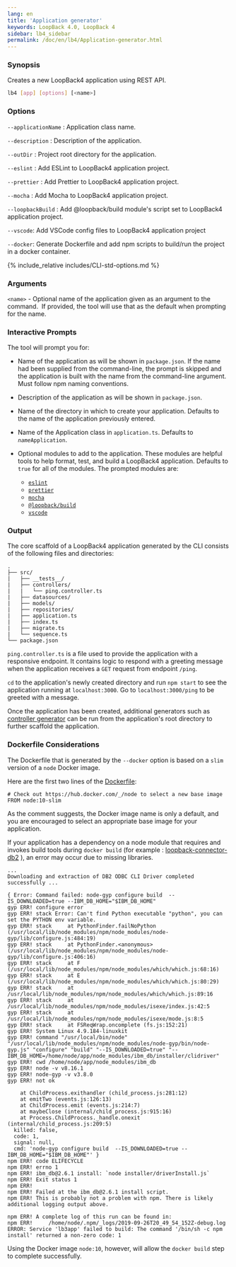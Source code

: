 ```yaml
---
lang: en
title: 'Application generator'
keywords: LoopBack 4.0, LoopBack 4
sidebar: lb4_sidebar
permalink: /doc/en/lb4/Application-generator.html
---
```


### Synopsis

Creates a new LoopBack4 application using REST API.

```sh
lb4 [app] [options] [<name>]
```

### Options

`--applicationName` : Application class name.

`--description` : Description of the application.

`--outDir` : Project root directory for the application.

`--eslint` : Add ESLint to LoopBack4 application project.

`--prettier` : Add Prettier to LoopBack4 application project.

`--mocha` : Add Mocha to LoopBack4 application project.

`--loopbackBuild` : Add @loopback/build module's script set to LoopBack4
application project.

`--vscode`: Add VSCode config files to LoopBack4 application project

`--docker`: Generate Dockerfile and add npm scripts to build/run the project in
a docker container.

{% include_relative includes/CLI-std-options.md %}

### Arguments

`<name>` - Optional name of the application given as an argument to the
command.  If provided, the tool will use that as the default when prompting for
the name.

### Interactive Prompts

The tool will prompt you for:

- Name of the application as will be shown in `package.json`. If the name had
  been supplied from the command-line, the prompt is skipped and the application
  is built with the name from the command-line argument. Must follow npm naming
  conventions.

- Description of the application as will be shown in `package.json`.

- Name of the directory in which to create your application. Defaults to the
  name of the application previously entered.

- Name of the Application class in `application.ts`. Defaults to
  <code><i>name</i>Application</code>.

- Optional modules to add to the application. These modules are helpful tools to
  help format, test, and build a LoopBack4 application. Defaults to `true` for
  all of the modules. The prompted modules are:

  - [`eslint`](https://www.npmjs.com/package/eslint)
  - [`prettier`](https://www.npmjs.com/package/prettier)
  - [`mocha`](https://www.npmjs.com/package/mocha)
  - [`@loopback/build`](https://www.npmjs.com/package/@loopback/build)
  - [`vscode`](https://code.visualstudio.com/)

### Output

The core scaffold of a LoopBack4 application generated by the CLI consists of
the following files and directories:

```text
.
├── src/
|   ├── __tests__/
|   ├── controllers/
|   |   └── ping.controller.ts
|   ├── datasources/
|   ├── models/
|   ├── repositories/
|   ├── application.ts
|   ├── index.ts
|   ├── migrate.ts
|   └── sequence.ts
└── package.json
```

`ping.controller.ts` is a file used to provide the application with a responsive
endpoint. It contains logic to respond with a greeting message when the
application receives a `GET` request from endpoint `/ping`.

`cd` to the application's newly created directory and run `npm start` to see the
application running at `localhost:3000`. Go to `localhost:3000/ping` to be
greeted with a message.

Once the application has been created, additional generators such as
[controller generator](Controller-generator.md) can be run from the
application's root directory to further scaffold the application.


### Dockerfile Considerations

The Dockerfile that is generated by the `--docker` option is based on a `slim` version of a `node` Docker image.

Here are the first two lines of the [Dockerfile](https://github.com/strongloop/loopback-next/blob/master/packages/cli/generators/app/templates/Dockerfile): 

```
# Check out https://hub.docker.com/_/node to select a new base image
FROM node:10-slim
```

As the comment suggests, the Docker image name is only a default, and you are encouraged to select an appropriate base image for your application.

If your application has a dependency on a node module that requires and invokes build tools during `docker build` (for example : [loopback-connector-db2](https://github.com/strongloop/loopback-connector-db2) ), an error may occur due to missing libraries.

```
...
Downloading and extraction of DB2 ODBC CLI Driver completed successfully ...

{ Error: Command failed: node-gyp configure build  --IS_DOWNLOADED=true --IBM_DB_HOME="$IBM_DB_HOME"
gyp ERR! configure error 
gyp ERR! stack Error: Can't find Python executable "python", you can set the PYTHON env variable.
gyp ERR! stack     at PythonFinder.failNoPython (/usr/local/lib/node_modules/npm/node_modules/node-gyp/lib/configure.js:484:19)
gyp ERR! stack     at PythonFinder.<anonymous> (/usr/local/lib/node_modules/npm/node_modules/node-gyp/lib/configure.js:406:16)
gyp ERR! stack     at F (/usr/local/lib/node_modules/npm/node_modules/which/which.js:68:16)
gyp ERR! stack     at E (/usr/local/lib/node_modules/npm/node_modules/which/which.js:80:29)
gyp ERR! stack     at /usr/local/lib/node_modules/npm/node_modules/which/which.js:89:16
gyp ERR! stack     at /usr/local/lib/node_modules/npm/node_modules/isexe/index.js:42:5
gyp ERR! stack     at /usr/local/lib/node_modules/npm/node_modules/isexe/mode.js:8:5
gyp ERR! stack     at FSReqWrap.oncomplete (fs.js:152:21)
gyp ERR! System Linux 4.9.184-linuxkit
gyp ERR! command "/usr/local/bin/node" "/usr/local/lib/node_modules/npm/node_modules/node-gyp/bin/node-gyp.js" "configure" "build" "--IS_DOWNLOADED=true" "--IBM_DB_HOME=/home/node/app/node_modules/ibm_db/installer/clidriver"
gyp ERR! cwd /home/node/app/node_modules/ibm_db
gyp ERR! node -v v8.16.1
gyp ERR! node-gyp -v v3.8.0
gyp ERR! not ok 

    at ChildProcess.exithandler (child_process.js:281:12)
    at emitTwo (events.js:126:13)
    at ChildProcess.emit (events.js:214:7)
    at maybeClose (internal/child_process.js:915:16)
    at Process.ChildProcess._handle.onexit (internal/child_process.js:209:5)
  killed: false,
  code: 1,
  signal: null,
  cmd: 'node-gyp configure build  --IS_DOWNLOADED=true --IBM_DB_HOME="$IBM_DB_HOME"' }
npm ERR! code ELIFECYCLE
npm ERR! errno 1
npm ERR! ibm_db@2.6.1 install: `node installer/driverInstall.js`
npm ERR! Exit status 1
npm ERR! 
npm ERR! Failed at the ibm_db@2.6.1 install script.
npm ERR! This is probably not a problem with npm. There is likely additional logging output above.

npm ERR! A complete log of this run can be found in:
npm ERR!     /home/node/.npm/_logs/2019-09-26T20_49_54_152Z-debug.log
ERROR: Service 'lb3app' failed to build: The command '/bin/sh -c npm install' returned a non-zero code: 1
```

Using the Docker image `node:10`, however, will allow the `docker build` step to complete successfully.